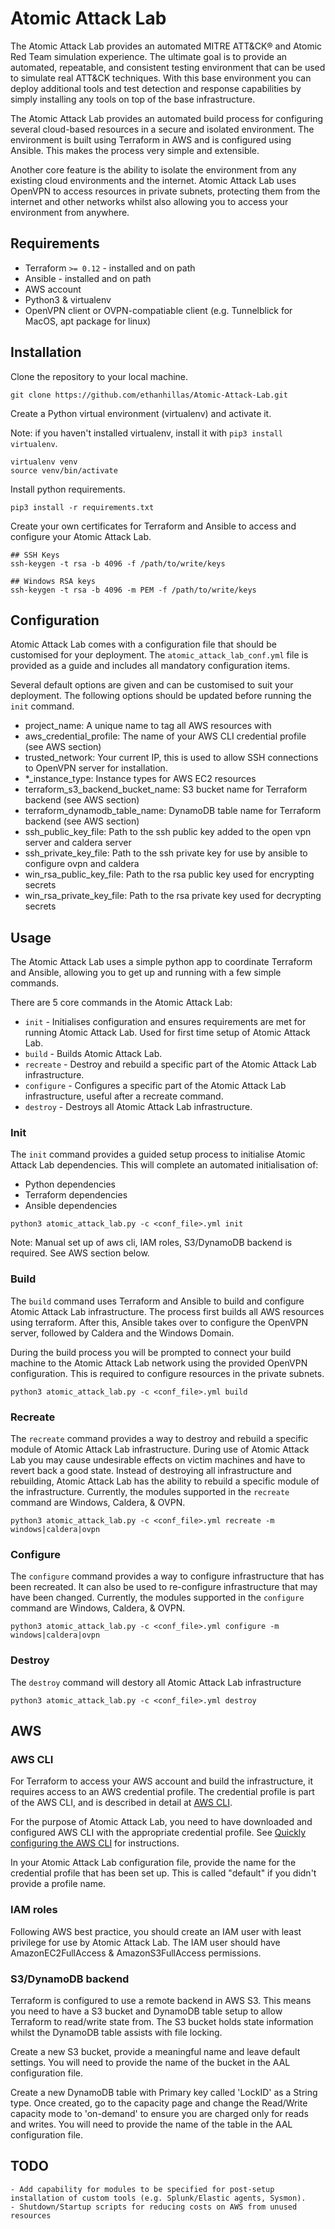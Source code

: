 
# Atomic Attack Lab
The Atomic Attack Lab provides an automated MITRE ATT&CK® and Atomic Red Team simulation experience. The ultimate goal is to provide an automated, repeatable, and consistent testing environment that can be used to simulate real ATT&CK techniques. With this base environment you can deploy additional tools and test detection and response capabilities by simply installing any tools on top of the base infrastructure. 

The Atomic Attack Lab provides an automated build process for configuring several cloud-based resources in a secure and isolated environment. The environment is built using Terraform in AWS and is configured using Ansible. This makes the process very simple and extensible. 

Another core feature is the ability to isolate the environment from any existing cloud environments and the internet. Atomic Attack Lab uses OpenVPN to access resources in private subnets, protecting them from the internet and other networks whilst also allowing you to access your environment from anywhere. 



## Requirements
* Terraform `>= 0.12` - installed and on path
* Ansible - installed and on path
* AWS account 
* Python3 & virtualenv 
* OpenVPN client or OVPN-compatiable client (e.g. Tunnelblick for MacOS, apt package for linux)

## Installation
Clone the repository to your local machine.
```  
git clone https://github.com/ethanhillas/Atomic-Attack-Lab.git
```

Create a Python virtual environment (virtualenv) and activate it. 

Note: if you haven't installed virtualenv, install it with `pip3 install virtualenv`.

```
virtualenv venv
source venv/bin/activate
```

Install python requirements.

```
pip3 install -r requirements.txt
```

Create your own certificates for Terraform and Ansible to access and configure your Atomic Attack Lab.

```
## SSH Keys
ssh-keygen -t rsa -b 4096 -f /path/to/write/keys

## Windows RSA keys
ssh-keygen -t rsa -b 4096 -m PEM -f /path/to/write/keys
```


## Configuration
Atomic Attack Lab comes with a configuration file that should be customised for your deployment. The `atomic_attack_lab_conf.yml` file is provided as a guide and includes all mandatory configuration items.

Several default options are given and can be customised to suit your deployment. The following options should be updated before running the `init` command.

* project_name: A unique name to tag all AWS resources with
* aws_credential_profile: The name of your AWS CLI credential profile (see AWS section)
* trusted_network: Your current IP, this is used to allow SSH connections to OpenVPN server for installation.
* *_instance_type: Instance types for AWS EC2 resources
* terraform_s3_backend_bucket_name: S3 bucket name for Terraform backend (see AWS section)
* terraform_dynamodb_table_name: DynamoDB table name for Terraform backend (see AWS section)
* ssh_public_key_file: Path to the ssh public key added to the open vpn server and caldera server
* ssh_private_key_file: Path to the ssh private key for use by ansible to configure ovpn and caldera
* win_rsa_public_key_file: Path to the rsa public key used for encrypting secrets
* win_rsa_private_key_file: Path to the rsa private key used for decrypting secrets


## Usage
The Atomic Attack Lab uses a simple python app to coordinate Terraform and Ansible, allowing you to get up and running with a few simple commands.

There are 5 core commands in the Atomic Attack Lab:

* `init`      - Initialises configuration and ensures requirements are met for running Atomic Attack Lab. Used for first time setup of Atomic Attack Lab.
* `build`     - Builds Atomic Attack Lab.
* `recreate`  - Destroy and rebuild a specific part of the Atomic Attack Lab infrastructure.
* `configure` - Configures a specific part of the Atomic Attack Lab infrastructure, useful after a recreate command.
* `destroy`   - Destroys all Atomic Attack Lab infrastructure.


### Init
The `init` command provides a guided setup process to initialise Atomic Attack Lab dependencies. This will complete an automated initialisation of:
- Python dependencies
- Terraform dependencies
- Ansible dependencies
<!-- - AWS dependencies (aws CLI, IAM roles, S3-terraform backend, DynamoDB-terraform state locking) -->

```
python3 atomic_attack_lab.py -c <conf_file>.yml init 
```
Note: Manual set up of aws cli, IAM roles, S3/DynamoDB backend is required. See AWS section below.

### Build
The `build` command uses Terraform and Ansible to build and configure Atomic Attack Lab infrastructure. The process first builds all AWS resources using terraform. After this, Ansible takes over to configure the OpenVPN server, followed by Caldera and the Windows Domain. 

During the build process you will be prompted to connect your build machine to the Atomic Attack Lab network using the provided OpenVPN configuration. This is required to configure resources in the private subnets.

```
python3 atomic_attack_lab.py -c <conf_file>.yml build
```

### Recreate
The `recreate` command provides a way to destroy and rebuild a specific module of Atomic Attack Lab infrastructure. During use of Atomic Attack Lab you may cause undesirable effects on victim machines and have to revert back a good state. Instead of destroying all infrastructure and rebuilding, Atomic Attack Lab has the ability to rebuild a specific module of the infrastructure. Currently, the modules supported in the `recreate` command are Windows, Caldera, & OVPN.

```
python3 atomic_attack_lab.py -c <conf_file>.yml recreate -m windows|caldera|ovpn
```

### Configure
The `configure` command provides a way to configure infrastructure that has been recreated. It can also be used to re-configure infrastructure that may have been changed. Currently, the modules supported in the `configure` command are Windows, Caldera, & OVPN.

```
python3 atomic_attack_lab.py -c <conf_file>.yml configure -m windows|caldera|ovpn
```

### Destroy
The `destroy` command will destory all Atomic Attack Lab infrastructure

```
python3 atomic_attack_lab.py -c <conf_file>.yml destroy
```

## AWS
### AWS CLI
For Terraform to access your AWS account and build the infrastructure, it requires access to an AWS credential profile. The credential profile is part of the AWS CLI, and is described in detail at [AWS CLI](https://docs.aws.amazon.com/cli/latest/userguide/cli-chap-welcome.html).

For the purpose of Atomic Attack Lab, you need to have downloaded and configured AWS CLI with the appropriate credential profile. See [Quickly configuring the AWS CLI](https://docs.aws.amazon.com/cli/latest/userguide/cli-chap-configure.html#cli-quick-configuration) for instructions.

In your Atomic Attack Lab configuration file, provide the name for the credential profile that has been set up. This is called "default" if you didn't provide a profile name.

### IAM roles
Following AWS best practice, you should create an IAM user with least privilege for use by Atomic Attack Lab. The IAM user should have AmazonEC2FullAccess & AmazonS3FullAccess permissions. 

### S3/DynamoDB backend
Terraform is configured to use a remote backend in AWS S3. This means you need to have a S3 bucket and DynamoDB table setup to allow Terraform to read/write state from. The S3 bucket holds state information whilst the DynamoDB table assists with file locking.

Create a new S3 bucket, provide a meaningful name and leave default settings. You will need to provide the name of the bucket in the AAL configuration file.

Create a new DynamoDB table with Primary key called 'LockID' as a String type. Once created, go to the capacity page and change the Read/Write capacity mode to 'on-demand' to ensure you are charged only for reads and writes. You will need to provide the name of the table in the AAL configuration file.

## TODO
```
- Add capability for modules to be specified for post-setup installation of custom tools (e.g. Splunk/Elastic agents, Sysmon).
- Shutdown/Startup scripts for reducing costs on AWS from unused resources
```